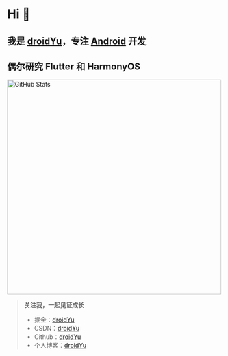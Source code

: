 # Hi  👋
## 我是 [**droidYu**](https://droidyu.github.io/)，专注 [Android](https://github.com/droidYu/android-knowledge-system) 开发
## 偶尔研究 Flutter 和 HarmonyOS

<img width="500px"  alt="GitHub Stats" src="https://github-readme-stats.vercel.app/api?username=droidYu&count_private=true&show_icons=true"/>

>**关注我，一起见证成长**
> * 掘金：[droidYu](https://juejin.cn/user/2365804752143256)
> * CSDN：[droidYu](https://blog.csdn.net/u010444082)
> * Github：[droidYu](https://github.com/droidYu)
> * 个人博客：[droidYu](https://droidyu.github.io/)
<!--
**droidYu/droidYu** is a ✨ _special_ ✨ repository because its `README.md` (this file) appears on your GitHub profile.

Here are some ideas to get you started:

- 🔭 I’m currently working on ...
- 🌱 I’m currently learning ...
- 👯 I’m looking to collaborate on ...
- 🤔 I’m looking for help with ...
- 💬 Ask me about ...
- 📫 How to reach me: ...
- 😄 Pronouns: ...
- ⚡ Fun fact: ...
-->
